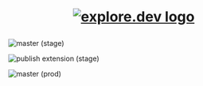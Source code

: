 <h1 align="center">
    
[![explore.dev logo](https://avatars0.githubusercontent.com/u/53522974?s=200&v=4)](https://explore.dev/)
</h1>

<p align="center">
    
![master (stage)](https://github.com/explore-dev/browser-ext/workflows/master%20(stage)/badge.svg)

![publish extension (stage)](https://github.com/explore-dev/browser-ext/workflows/publish%20extension%20(stage)/badge.svg)

![master (prod)](https://github.com/explore-dev/browser-ext/workflows/master%20(prod)/badge.svg)

</p>
